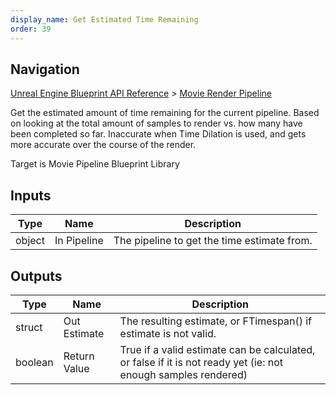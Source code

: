 ```yaml
---
display_name: Get Estimated Time Remaining
order: 39
---
```

## Navigation

[Unreal Engine Blueprint API Reference](https://dev.epicgames.com/documentation/en-us/unreal-engine/BlueprintAPI) > [Movie Render Pipeline](https://dev.epicgames.com/documentation/en-us/unreal-engine/BlueprintAPI/MovieRenderPipeline)

Get the estimated amount of time remaining for the current pipeline. Based on looking at the total
amount of samples to render vs. how many have been completed so far. Inaccurate when Time Dilation
is used, and gets more accurate over the course of the render.

Target is Movie Pipeline Blueprint Library

## Inputs

| Type | Name | Description |
| --- | --- | --- |
| object | In Pipeline | The pipeline to get the time estimate from. |

## Outputs

| Type | Name | Description |
| --- | --- | --- |
| struct | Out Estimate | The resulting estimate, or FTimespan() if estimate is not valid. |
| boolean | Return Value | True if a valid estimate can be calculated, or false if it is not ready yet (ie: not enough samples rendered) |
